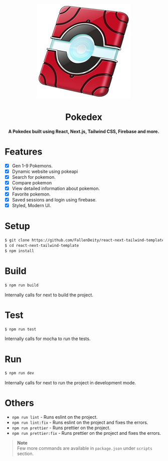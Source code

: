 <p align="center"><img src="./public/logo.png" alt="Logo" width="300" height="300"></p>
<h1 align="center">Pokedex</h1>
<h4 align="center">A Pokedex built using React, Next.js, Tailwind CSS, Firebase and more.</h4>

# Features

- [x] Gen 1-9 Pokemons.
- [x] Dynamic website using pokeapi
- [x] Search for pokemon.
- [x] Compare pokemon
- [x] View detailed information about pokemon.
- [x] Favorite pokemon.
- [x] Saved sessions and login using firebase.
- [x] Styled, Modern UI.

# Setup

```bash
$ git clone https://github.com/FallenDeity/react-next-tailwind-template
$ cd react-next-tailwind-template
$ npm install
```

# Build

```bash
$ npm run build
```

Internally calls for next to build the project.

# Test

```bash
$ npm run test
```

Internally calls for mocha to run the tests.

# Run

```bash
$ npm run dev
```

Internally calls for next to run the project in development mode.

# Others

- `npm run lint` - Runs eslint on the project.
- `npm run lint:fix` - Runs eslint on the project and fixes the errors.
- `npm run prettier` - Runs prettier on the project.
- `npm run prettier:fix` - Runs prettier on the project and fixes the errors.

> **Note**  
> Few more commands are available in `package.json` under `scripts` section.
